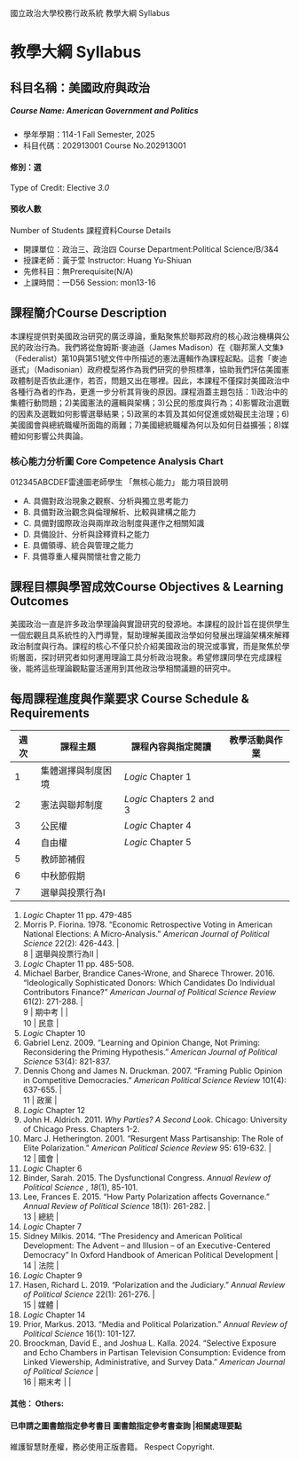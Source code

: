 國立政治大學校務行政系統 教學大綱 Syllabus
# 教學大綱 Syllabus
##  科目名稱：美國政府與政治 
#####  Course Name: American Government and Politics
  * 學年學期：114-1 Fall Semester, 2025 
  * 科目代碼：202913001 Course No.202913001
#### 修別：選
Type of Credit: Elective 
_3.0_
#### 預收人數
Number of Students
課程資料Course Details
  * 開課單位：政治三、政治四 Course Department:Political Science/B/3&4 
  * 授課老師：黃于萱 Instructor: Huang Yu-Shiuan 
  * 先修科目：無Prerequisite(N/A)
  * 上課時間：一D56 Session: mon13-16
##  課程簡介Course Description
本課程提供對美國政治研究的廣泛導論，重點聚焦於聯邦政府的核心政治機構與公民的政治行為。我們將從詹姆斯‧麥迪遜（James Madison）在《聯邦黨人文集》（Federalist）第10與第51號文件中所描述的憲法邏輯作為課程起點。這套「麥迪遜式」（Madisonian）政府模型將作為我們研究的參照標準，協助我們評估美國憲政體制是否依此運作，若否，問題又出在哪裡。因此，本課程不僅探討美國政治中各種行為者的作為，更進一步分析其背後的原因。課程涵蓋主題包括：1)政治中的集體行動問題；2)美國憲法的邏輯與架構；3)公民的態度與行為；4)影響政治選戰的因素及選戰如何影響選舉結果；5)政黨的本質及其如何促進或妨礙民主治理；6)美國國會與總統職權所面臨的兩難；7)美國總統職權為何以及如何日益擴張；8)媒體如何影響公共輿論。
###  核心能力分析圖 Core Competence Analysis Chart
012345ABCDEF雷達圖老師學生
「無核心能力」 
能力項目說明
  * A. 具備對政治現象之觀察、分析與獨立思考能力
  * B. 具備對政治觀念與倫理解析、比較與建構之能力
  * C. 具備對國際政治與兩岸政治制度與運作之相關知識
  * D. 具備設計、分析與詮釋資料之能力
  * E. 具備領導、統合與管理之能力
  * F. 具備尊重人權與關懷社會之能力
##  課程目標與學習成效Course Objectives & Learning Outcomes 
美國政治一直是許多政治學理論與實證研究的發源地。本課程的設計旨在提供學生一個宏觀且具系統性的入門導覽，幫助理解美國政治學如何發展出理論架構來解釋政治制度與行為。課程的核心不僅只於介紹美國政治的現況或事實，而是聚焦於學術層面，探討研究者如何運用理論工具分析政治現象。希望修課同學在完成課程後，能將這些理論觀點靈活運用到其他政治學相關議題的研究中。
##  每周課程進度與作業要求 Course Schedule & Requirements
週次 |  課程主題 |  課程內容與指定閱讀 |  教學活動與作業  
---|---|---|---  
1 |  集體選擇與制度困境 |  _Logic_ Chapter 1 |   
2 |  憲法與聯邦制度 |  _Logic_ Chapters 2 and 3 |   
3 |  公民權 |  _Logic_ Chapter 4 |   
4 |  自由權 |  _Logic_ Chapter 5 |   
5 |  教師節補假 |  |   
6 |  中秋節假期 |  |   
7 |  選舉與投票行為I | 
  1. _Logic_ Chapter 11 pp. 479-485
  2. Morris P. Fiorina. 1978. “Economic Retrospective Voting in American National Elections: A Micro-Analysis.” _American Journal of Political Science_ 22(2): 426-443.
|   
8 |  選舉與投票行為II | 
  1. _Logic_ Chapter 11 pp. 485-508.
  2. Michael Barber, Brandice Canes-Wrone, and Sharece Thrower. 2016. “Ideologically Sophisticated Donors: Which Candidates Do Individual Contributors Finance?” _American Journal of Political Science Review_ 61(2): 271-288.
|   
9 |  期中考 |  |   
10 |  民意 | 
  1. _Logic_ Chapter 10
  2. Gabriel Lenz. 2009. “Learning and Opinion Change, Not Priming: Reconsidering the Priming Hypothesis.” _American Journal of Political Science_ 53(4): 821-837.
  3. Dennis Chong and James N. Druckman. 2007. “Framing Public Opinion in Competitive Democracies.” _American Political Science Review_ 101(4): 637-655.
|   
11 |  政黨 | 
  1. _Logic_ Chapter 12
  2. John H. Aldrich. 2011. _Why Parties? A Second Look_. Chicago: University of Chicago Press. Chapters 1-2.
  3. Marc J. Hetherington. 2001. “Resurgent Mass Partisanship: The Role of Elite Polarization.” _American Political Science Review_ 95: 619-632.
|   
12 |  國會 | 
  1. _Logic_ Chapter 6
  2. Binder, Sarah. 2015. The Dysfunctional Congress.  _Annual Review of Political Science_ ,  _18_(1), 85-101. 
  3. Lee, Frances E. 2015. “How Party Polarization affects Governance.”  _Annual Review of Political Science_ 18(1): 261-282.
|   
13 |  總統 | 
  1. _Logic_ Chapter 7
  2. Sidney Milkis. 2014. “The Presidency and American Political Development: The Advent – and Illusion – of an Executive-Centered Democracy” In Oxford Handbook of American Political Development
|   
14 |  法院 | 
  1. _Logic_ Chapter 9
  2. Hasen, Richard L. 2019. “Polarization and the Judiciary.”  _Annual Review of Political Science_ 22(1): 261-276.
|   
15 |  媒體 | 
  1. _Logic_ Chapter 14
  2. Prior, Markus. 2013. “Media and Political Polarization.”  _Annual Review of Political Science_ 16(1): 101-127.
  3. Broockman, David E., and Joshua L. Kalla. 2024. “Selective Exposure and Echo Chambers in Partisan Television Consumption: Evidence from Linked Viewership, Administrative, and Survey Data.”  _American Journal of Political Science_
|   
16 |  期末考 |  |   
####  其他： Others:
####  已申請之圖書館指定參考書目  圖書館指定參考書查詢 |相關處理要點
維護智慧財產權，務必使用正版書籍。 Respect Copyright.